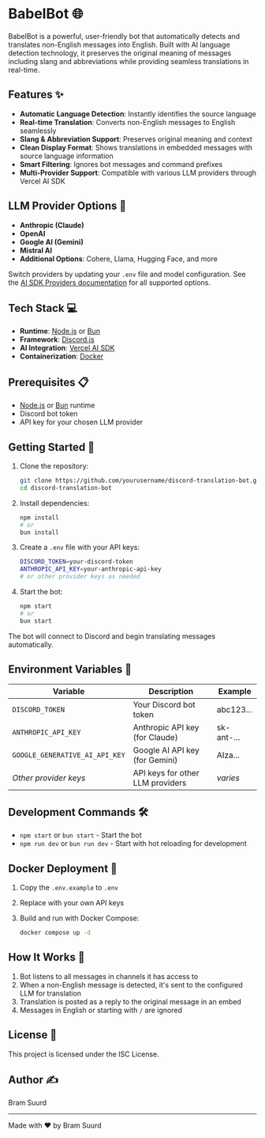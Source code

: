 # BabelBot 🌐

BabelBot is a powerful, user-friendly bot that automatically detects and translates non-English messages into English. Built with AI language detection technology, it preserves the original meaning of messages including slang and abbreviations while providing seamless translations in real-time.

## Features ✨

- **Automatic Language Detection**: Instantly identifies the source language
- **Real-time Translation**: Converts non-English messages to English seamlessly
- **Slang & Abbreviation Support**: Preserves original meaning and context
- **Clean Display Format**: Shows translations in embedded messages with source language information
- **Smart Filtering**: Ignores bot messages and command prefixes
- **Multi-Provider Support**: Compatible with various LLM providers through Vercel AI SDK

## LLM Provider Options 🧠

- **Anthropic (Claude)**
- **OpenAI**
- **Google AI (Gemini)**
- **Mistral AI**
- **Additional Options**: Cohere, Llama, Hugging Face, and more

Switch providers by updating your `.env` file and model configuration. See the [AI SDK Providers documentation](https://sdk.vercel.ai/providers/ai-sdk-providers) for all supported options.

## Tech Stack 💻

- **Runtime**: [Node.js](https://nodejs.org/) or [Bun](https://bun.sh/)
- **Framework**: [Discord.js](https://discord.js.org/)
- **AI Integration**: [Vercel AI SDK](https://sdk.vercel.ai/)
- **Containerization**: [Docker](https://www.docker.com/)

## Prerequisites 📋

- [Node.js](https://nodejs.org/) or [Bun](https://bun.sh/) runtime
- Discord bot token
- API key for your chosen LLM provider

## Getting Started 🚀

1. Clone the repository:
   ```bash
   git clone https://github.com/yourusername/discord-translation-bot.git
   cd discord-translation-bot
   ```

2. Install dependencies:
   ```bash
   npm install
   # or
   bun install
   ```

3. Create a `.env` file with your API keys:
   ```bash
   DISCORD_TOKEN=your-discord-token
   ANTHROPIC_API_KEY=your-anthropic-api-key
   # or other provider keys as needed
   ```

4. Start the bot:
   ```bash
   npm start
   # or
   bun start
   ```

The bot will connect to Discord and begin translating messages automatically.

## Environment Variables 🔧

| Variable | Description | Example |
|----------|-------------|---------|
| `DISCORD_TOKEN` | Your Discord bot token | abc123... |
| `ANTHROPIC_API_KEY` | Anthropic API key (for Claude) | sk-ant-... |
| `GOOGLE_GENERATIVE_AI_API_KEY` | Google AI API key (for Gemini) | AIza... |
| *Other provider keys* | API keys for other LLM providers | *varies* |

## Development Commands 🛠️

- `npm start` or `bun start` - Start the bot
- `npm run dev` or `bun run dev` - Start with hot reloading for development

## Docker Deployment 🐳

1. Copy the `.env.example` to `.env`

2. Replace with your own API keys

3. Build and run with Docker Compose:
   ```bash
   docker compose up -d
   ```

## How It Works 📝

1. Bot listens to all messages in channels it has access to
2. When a non-English message is detected, it's sent to the configured LLM for translation
3. Translation is posted as a reply to the original message in an embed
4. Messages in English or starting with `/` are ignored

## License 📄

This project is licensed under the ISC License.

## Author ✍️

Bram Suurd

---

Made with ❤️ by Bram Suurd

